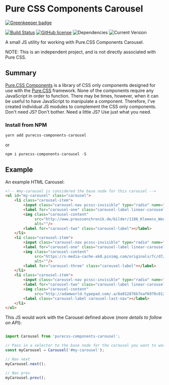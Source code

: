 Pure CSS Components Carousel
==================

[![Greenkeeper badge](https://badges.greenkeeper.io/joe-crick/pure-css-components-carousel.svg)](https://greenkeeper.io/)

[![Build Status](https://travis-ci.org/joe-crick/pure-css-components-carousel.svg?branch=master)](https://travis-ci.org/joe-crick/pure-css-components-carousel)
[![GitHub license](https://img.shields.io/github/license/Day8/re-frame.svg)](license.txt) 
![Dependencies](https://img.shields.io/badge/dependencies-up%20to%20date-brightgreen.svg)
![Current Version](https://img.shields.io/badge/version-0.0.1-green.svg)


A small JS utility for working with Pure.CSS Components Carousel. 

NOTE: This is an independent project, and is not directly associated with Pure CSS.

## Summary

[Pure.CSS Components](https://github.com/joe-crick/pure-css-components) is a library of CSS only components designed 
for use with the [Pure.CSS](https://purecss.io) framework. None of the components require any JavaScript in order to 
function. There may be times, however, when it can be useful to have JavaScript to manipulate a component. Therefore, 
I've created individual JS modules to complement the CSS only components. Don't need JS? Don't bother. Need a little 
JS? Use just what you need.

### Install from NPM

```js
yarn add purecss-components-carousel
```
or
```js
npm i purecss-components-carousel -S
```

## Example

An example HTML Carousel:

```html
<!-- #my-carousel is considered the base node for this carousel -->
<ul id="my-carousel" class="carousel">
    <li class="carousel-item">
        <input class="carousel-nav pcssc-invisible" type="radio" name="carousel" id="carousel-one" checked/>
        <label for="carousel-one" class="carousel-label linear-carousel-label"></label>
        <img class="carousel-content"
             src="http://www.preussenchronik.de/bilder/1186_Klemens_Wenzel_Fuerst_von_Metternich.jpeg"
             alt=""/>
        <label for="carousel-two" class="carousel-label"></label>
    </li>
    <li class="carousel-item">
        <input class="carousel-nav pcssc-invisible" type="radio" name="carousel" id="carousel-two"/>
        <label for="carousel-one" class="carousel-label linear-carousel-label"></label>
        <img class="carousel-content"
             src="https://s-media-cache-ak0.pinimg.com/originals/fc/d7/b6/fcd7b6242ad041739357da9a237058ef.jpg"
             alt=""/>
        <label for="carousel-three" class="carousel-label"></label>
    </li>
    <li class="carousel-item">
        <input class="carousel-nav pcssc-invisible" type="radio" name="carousel" id="carousel-three"/>
        <label for="carousel-two" class="carousel-label linear-carousel-label"></label>
        <img class="carousel-content"
             src="http://adamworld.typepad.com/.a/6a012876b7eaf6970c0120a7bd78bf970b-pi" alt=""/>
        <label class="carousel-label carousel-last-nav"></label>
    </li>
</ul>

```
This JS would work with the Carousel defined above (_more details to follow on API_): 

```js

import Carousel from 'purecss-components-carousel';

// Pass in a selector to the base node for the carousel you want to work with
const myCarousel = Carousel('#my-carousel');

// Nav next
myCarousel.next();

// Nav prev
myCarousel.prev();

```

